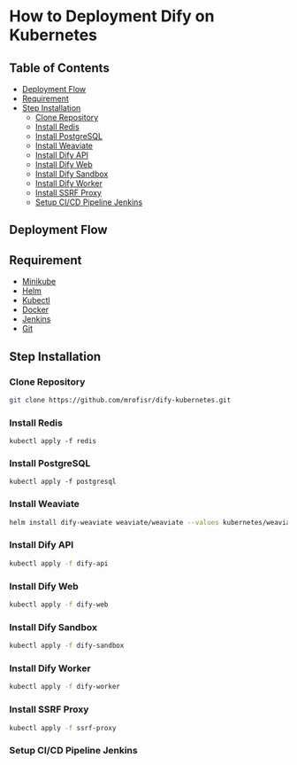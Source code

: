# How to Deployment Dify on Kubernetes
## Table of Contents
- [Deployment Flow](#deployment-flow)
- [Requirement](#requirement)
- [Step Installation](#step-installation)
  - [Clone Repository](#clone-repository)
  - [Install Redis](#install-redis)
  - [Install PostgreSQL](#install-postgresql)
  - [Install Weaviate](#install-weaviate)
  - [Install Dify API](#install-dify-api)
  - [Install Dify Web](#install-dify-web)
  - [Install Dify Sandbox](#install-dify-sandbox)
  - [Install Dify Worker](#install-dify-worker)
  - [Install SSRF Proxy](#install-ssrf-proxy)
  - [Setup CI/CD Pipeline Jenkins](#setup-cicd-pipeline-jenkins)
## Deployment Flow
## Requirement
- [Minikube](https://minikube.sigs.k8s.io/docs/start/)
- [Helm](https://helm.sh/docs/intro/install/)
- [Kubectl](https://kubernetes.io/docs/tasks/tools/install-kubectl/)
- [Docker](https://docs.docker.com/get-docker/)
- [Jenkins](https://www.jenkins.io/doc/book/installing/)
- [Git](https://git-scm.com/book/en/v2/Getting-Started-Installing-Git)
## Step Installation
### Clone Repository
```bash
git clone https://github.com/mrofisr/dify-kubernetes.git
```
### Install Redis
```
kubectl apply -f redis
```
### Install PostgreSQL
```
kubectl apply -f postgresql
```
### Install Weaviate
```bash
helm install dify-weaviate weaviate/weaviate --values kubernetes/weaviate/values.yaml --namespace dify --create-namespace
```
### Install Dify API
```bash
kubectl apply -f dify-api
```
### Install Dify Web
```bash
kubectl apply -f dify-web
```
### Install Dify Sandbox
```bash
kubectl apply -f dify-sandbox
```
### Install Dify Worker
```bash
kubectl apply -f dify-worker
```
### Install SSRF Proxy
```bash
kubectl apply -f ssrf-proxy
```
### Setup CI/CD Pipeline Jenkins
